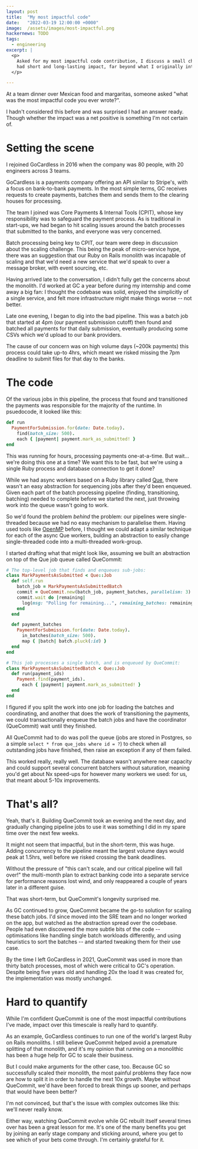 ```yaml
---
layout: post
title:  "My most impactful code"
date:   "2022-03-19 12:00:00 +0000"
image:  /assets/images/most-impactful.png
hackernews: TODO
tags:
  - engineering
excerpt: |
  <p>
    Asked for my most impactful code contribution, I discuss a small change that
    had short and long-lasting impact, far beyond what I originally intended.
  </p>

---
```


At a team dinner over Mexican food and margaritas, someone asked "what was the
most impactful code you ever wrote?".

I hadn't considered this before and was surprised I had an answer ready. Though
whether the impact was a net positive is something I'm not certain of.

# Setting the scene

I rejoined GoCardless in 2016 when the company was 80 people, with 20
engineers across 3 teams.

GoCardless is a payments company offering an API similar to Stripe's, with a
focus on bank-to-bank payments. In the most simple terms, GC receives requests
to create payments, batches them and sends them to the clearing houses for
processing.

The team I joined was Core Payments & Internal Tools (CPIT), whose key
responsibility was to safeguard the payment process. As is traditional in
start-ups, we had began to hit scaling issues around the batch processes that
submitted to the banks, and everyone was very concerned.

Batch processing being key to CPIT, our team were deep in discussion about the
scaling challenge. This being the peak of micro-service hype, there was an
suggestion that our Ruby on Rails monolith was incapable of scaling and that
we'd need a new service that we'd speak to over a message broker, with event
sourcing, etc.

Having arrived late to the conversation, I didn't fully get the concerns about
the monolith. I'd worked at GC a year before during my internship and come away
a big fan: I thought the codebase was solid, enjoyed the simplicitly of a single
service, and felt more infrastructure might make things worse -- not better.

Late one evening, I began to dig into the bad pipeline. This was a batch job
that started at 4pm (our payment submission cutoff) then found and batched all
payments for that daily submission, eventually producing some CSVs which we'd
upload to our bank providers.

The cause of our concern was on high volume days (~200k payments) this process
could take up-to 4hrs, which meant we risked missing the 7pm deadline to submit
files for that day to the banks.

# The code

Of the various jobs in this pipeline, the process that found and transitioned
the payments was responsible for the majority of the runtime. In psuedocode, it
looked like this:


```ruby
def run
  PaymentForSubmission.for(date: Date.today).
    find(batch_size: 500).
    each { |payment| payment.mark_as_submitted! }
end
```

This was running for hours, processing payments one-at-a-time. But wait...
we're doing this one at a time? We want this to be fast, but we're using a
single Ruby process and database connection to get it done?

[que]: https://github.com/que-rb/que

While we had async workers based on a Ruby library called [Que][que], there
wasn't an easy abstraction for sequencing jobs after they'd been enqueued. Given
each part of the batch processing pipeline (finding, transitioning, batching)
needed to complete before we started the next, just throwing work into the queue
wasn't going to work.

[openmp]: https://openmp.org/

So we'd found the problem _behind_ the problem: our pipelines were
single-threaded because we had no easy mechanism to parallelise them. Having
used tools like [OpenMP][openmp] before, I thought we could adapt a similar
technique for each of the async Que workers, bulding an abstraction to easily
change single-threaded code into a multi-threaded work-group.

I started drafting what that might look like, assuming we built an abstraction
on top of the Que job queue called QueCommit:

```ruby
# The top-level job that finds and enqueues sub-jobs:
class MarkPaymentsAsSubmitted < Que::Job
  def self.run
    batch_job = MarkPaymentsAsSubmittedBatch
    commit = QueCommit.new(batch_job, payment_batches, parallelism: 3)
    commit.wait do |remaining|
      log(msg: "Polling for remaining...", remaining_batches: remaining)
    end
  end

  def payment_batches
    PaymentForSubmission.for(date: Date.today).
      in_batches(batch_size: 500).
      map { |batch| batch.pluck(:id) }
  end
end

# This job processes a single batch, and is enqueued by QueCommit:
class MarkPaymentsAsSubmittedBatch < Que::Job
  def run(payment_ids)
    Payment.find(payment_ids).
      each { |payment| payment.mark_as_submitted! }
  end
end
```

I figured if you split the work into one job for loading the batches and
coordinating, and another that does the work of transitioning the payments, we
could transactionally enqueue the batch jobs and have the coordinator
(QueCommit) wait until they finished.

All QueCommit had to do was poll the queue (jobs are stored in Postgres, so a
simple `select * from que_jobs where id = ?`) to check when all outstanding jobs
have finished, then raise an exception if any of them failed.

This worked really, really well. The database wasn't anywhere near capacity and
could support several concurrent batchers without saturation, meaning you'd get
about Nx speed-ups for however many workers we used: for us, that meant about
5-10x improvements.

# That's all?

Yeah, that's it. Building QueCommit took an evening and the next day, and
gradually changing pipeline jobs to use it was something I did in my spare time
over the next few weeks.

It might not seem that impactful, but in the short-term, this was huge. Adding
concurrency to the pipeline meant the largest volume days would peak at 1.5hrs,
well before we risked crossing the bank deadlines.

Without the pressure of "this can't scale, and our critical pipeline will fall
over!" the multi-month plan to extract banking code into a separate service for
performance reasons lost wind, and only reappeared a couple of years later in a
different guise.

That was short-term, but QueCommit's longevity surprised me.

As GC continued to grow, QueCommit became the go-to solution for scaling these
batch jobs. I'd since moved into the SRE team and no longer worked on the app,
but watched as the abstraction spread over the codebase. People had even
discovered the more subtle bits of the code -- optimisations like handling
single batch workloads differently, and using heuristics to sort the batches --
and started tweaking them for their use case.

By the time I left GoCardless in 2021, QueCommit was used in more than thirty
batch processes, most of which were critical to GC's operation. Despite being
five years old and handling 20x the load it was created for, the implementation
was mostly unchanged.

# Hard to quantify

While I'm confident QueCommit is one of the most impactful contributions I've
made, impact over this timescale is really hard to quantify.

As an example, GoCardless continues to run one of the world's largest Ruby on
Rails monoliths. I still believe QueCommit helped avoid a premature splitting of
that monolith, and it's my opinion that running on a monolithic has been a huge
help for GC to scale their business.

But I could make arguments for the other case, too. Because GC so successfully
scaled their monolith, the most painful problems they face now are how to
split it in order to handle the next 10x growth. Maybe without QueCommit, we'd
have been forced to break things up sooner, and perhaps that would have been
better?

I'm not convinced, but that's the issue with complex outcomes like this: we'll
never really know.

Either way, watching QueCommit evolve while GC rebuilt itself several times over
has been a great lesson for me. It's one of the many benefits you get by joining
an early stage company and sticking around, where you get to see which of your
bets come through. I'm certainly grateful for it.
